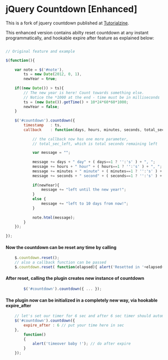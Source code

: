 # jQuery Countdown [Enhanced]

This is a fork of jquery countdown published at [Tutorialzine](http://tutorialzine.com/2011/12/countdown-jquery/).

This enhanced version contains abilty reset countdown at any instant programmatically,
and hookable expire after feature as explained below:

```js

// Original feature and example

$(function(){
	
	var note = $('#note'),
		ts = new Date(2012, 0, 1),
		newYear = true;
	
	if((new Date()) > ts){
		// The new year is here! Count towards something else.
		// Notice the *1000 at the end - time must be in milliseconds
		ts = (new Date()).getTime() + 10*24*60*60*1000;
		newYear = false;
	}
		
	$('#countdown').countdown({
		timestamp	: ts,
		callback	: function(days, hours, minutes, seconds, total_sec_left){
			
			// the callback now has one more parameter,
			// total_sec_left, which is total seconds remaining left 

			var message = "";
			
			message += days + " day" + ( days==1 ? '':'s' ) + ", ";
			message += hours + " hour" + ( hours==1 ? '':'s' ) + ", ";
			message += minutes + " minute" + ( minutes==1 ? '':'s' ) + " and ";
			message += seconds + " second" + ( seconds==1 ? '':'s' ) + " <br />";
			
			if(newYear){
				message += "left until the new year!";
			}
			else {
				message += "left to 10 days from now!";
			}
			
			note.html(message);
		}
	});
	
});
```
#### Now the countdown can be reset any time by calling
```js
	$.countdown.reset();
	// also a callback function can be passed
	$.countdown.reset( function(elapsed){ alert('Resetted in '+elapsed+'seconds.'); } );
```
#### After reset, calling the plugin creates new instance of countdown
```js
		$('#countdown').countdown({ ... });
```

#### The plugin now can be initialized in a completely new way, via hookable expire_after
```js
	// let's set our timer for 6 sec and after 6 sec timer should automatically stop and alert 'timeover baby !'
	$('#countdown').countdown({ 
		expire_after : 6 // put your time here in sec
	},
		function()
		{
			alert('timeover baby !'); // do after expire
		}
	});
```

